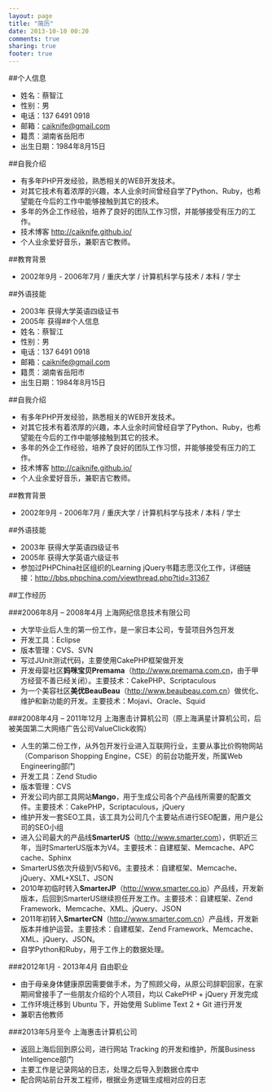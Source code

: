 ```yaml
---
layout: page
title: "简历"
date: 2013-10-10 00:20
comments: true
sharing: true
footer: true
---
```

##个人信息
* 姓名：蔡智江
* 性别：男
* 电话：137 6491 0918
* 邮箱：<caiknife@gmail.com>
* 籍贯：湖南省岳阳市
* 出生日期：1984年8月15日


##自我介绍
* 有多年PHP开发经验，熟悉相关的WEB开发技术。
* 对其它技术有着浓厚的兴趣，本人业余时间曾经自学了Python、Ruby，也希望能在今后的工作中能够接触到其它的技术。
* 多年的外企工作经验，培养了良好的团队工作习惯，并能够接受有压力的工作。
* 技术博客 <http://caiknife.github.io/>
* 个人业余爱好音乐，兼职吉它教师。


##教育背景
* 2002年9月 - 2006年7月 / 重庆大学 / 计算机科学与技术 / 本科 / 学士


##外语技能
* 2003年 获得大学英语四级证书
* 2005年 获得##个人信息
* 姓名：蔡智江
* 性别：男
* 电话：137 6491 0918
* 邮箱：<caiknife@gmail.com>
* 籍贯：湖南省岳阳市
* 出生日期：1984年8月15日


##自我介绍
* 有多年PHP开发经验，熟悉相关的WEB开发技术。
* 对其它技术有着浓厚的兴趣，本人业余时间曾经自学了Python、Ruby，也希望能在今后的工作中能够接触到其它的技术。
* 多年的外企工作经验，培养了良好的团队工作习惯，并能够接受有压力的工作。
* 技术博客 <http://caiknife.github.io/>
* 个人业余爱好音乐，兼职吉它教师。


##教育背景
* 2002年9月 - 2006年7月 / 重庆大学 / 计算机科学与技术 / 本科 / 学士


##外语技能
* 2003年 获得大学英语四级证书
* 2005年 获得大学英语六级证书
* 参加过PHPChina社区组织的Learning jQuery书籍志愿汉化工作，详细链接：<http://bbs.phpchina.com/viewthread.php?tid=31367>


##工作经历

###2006年8月 – 2008年4月    上海网纪信息技术有限公司
* 大学毕业后人生的第一份工作，是一家日本公司，专营项目外包开发
* 开发工具：Eclipse
* 版本管理：CVS、SVN
* 写过JUnit测试代码，主要使用CakePHP框架做开发
* 开发母婴社区**妈咪宝贝Premama**（<http://www.premama.com.cn>，由于甲方经营不善已经关闭）。主要技术：CakePHP、Scriptaculous
* 为一个美容社区**美优BeauBeau**（<http://www.beaubeau.com.cn>）做优化、维护和新功能的开发。主要技术：Mojavi、Oracle、Squid

###2008年4月 – 2011年12月   上海惠击计算机公司（原上海满星计算机公司，后被美国第二大网络广告公司ValueClick收购）
* 人生的第二份工作，从外包开发行业进入互联网行业，主要从事比价购物网站（Comparison Shopping Engine，CSE）的前台功能开发，所属Web Engineering部门
* 开发工具：Zend Studio
* 版本管理：CVS
* 开发公司内部工具网站**Mango**，用于生成公司各个产品线所需要的配置文件。主要技术：CakePHP，Scriptaculous，jQuery
* 维护开发一套SEO工具，该工具为公司几个主要站点进行SEO配置，用户是公司的SEO小组
* 进入公司最大的产品线**SmarterUS**（<http://www.smarter.com>），供职近三年，当时SmarterUS版本为V4。主要技术：自建框架、Memcache、APC cache、Sphinx
* SmarterUS依次升级到V5和V6。主要技术：自建框架、Memcache、jQuery、XML+XSLT、JSON
* 2010年初临时转入**SmarterJP**（<http://www.smarter.co.jp>）产品线，开发新版本，后回到SmarterUS继续担任开发工作。主要技术：自建框架、Zend Framework、Memcache、XML、jQuery、JSON
* 2011年初转入**SmarterCN**（<http://www.smarter.com.cn>）产品线，开发新版本并维护运营。主要技术：自建框架、Zend Framework、Memcache、XML、jQuery、JSON。
* 自学Python和Ruby，用于工作上的数据处理。
 
###2012年1月 - 2013年4月 自由职业
* 由于母亲身体健康原因需要做手术，为了照顾父母，从原公司辞职回家，在家期间曾接手了一些朋友介绍的个人项目，均以 CakePHP + jQuery 开发完成
* 工作环境迁移到 Ubuntu 下，开始使用 Sublime Text 2 + Git 进行开发
* 兼职吉他教师

###2013年5月至今 上海惠击计算机公司
* 返回上海后回到原公司，进行网站 Tracking 的开发和维护，所属Business Intelligence部门
* 主要工作是记录网站的日志，处理之后导入到数据仓库中
* 配合网站前台开发工程师，根据业务逻辑生成相对应的日志

